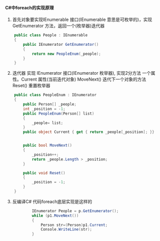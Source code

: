 #### C#中foreach的实现原理

1. 首先对象要实现IEnumerable 接口(IEnumerable 意思是可枚举的)，实现GetEnumerator 方法，返回一个(枚举器)迭代器
``` cs
    public class People : IEnumerable
    {
        public IEnumerator GetEnumerator()
        {
            return new PeopleEnum(_people);
        }
    }

```
2. 迭代器 实现 IEnumerator 接口(IEnumerator 枚举器), 实现2分方法 一个属性。Current 属性(当前迭代对象) MoveNext() 迭代下一个对象的方法 Reset() 重置枚举器
``` cs
    public class PeopleEnum : IEnumerator
    {
        public Person[] _people;
        int _position = -1;
        public PeopleEnum(Person[] list)
        {
            _people= list;
        }
        public object Current { get { return _people[_position]; }}


        public bool MoveNext()
        {
            _position++;
            return _people.Length > _position;
        }

        public void Reset()
        {
            _position = -1;
        }
    }
```
3. 反编译C# 代码foreach底层实现是这样的

```cs
            IEnumerator People = p.GetEnumerator();
            while (p1.MoveNext())
            {
                Person str=(Person)p1.Current;
                Console.WriteLine(str);
            }
```